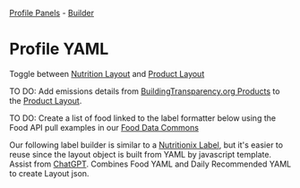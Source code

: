 <a href="/profile">Profile Panels</a> - <a href="/io/template">Builder</a>

# Profile YAML

Toggle between [Nutrition Layout](#layout=nutrition) and [Product Layout](#layout=product)

TO DO: Add emissions details from [BuildingTransparency.org Products](/profile/products/) to the [Product Layout](#layout=product).  

TO DO: Create a list of food linked to the label formatter below using the Food API pull examples in our [Food Data Commons](/data-commons/docs/food/)

Our following label builder is similar to a [Nutritionix Label](/data-commons/docs/food/), but it's easier to reuse since the layout object is built from YAML by javascript template. Assist from [ChatGPT](https://chatgpt.com/share/68ade5c5-9b05-46a8-a0da-ccd771289693). Combines Food YAML and Daily Recommended YAML to create Layout json.

